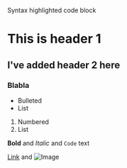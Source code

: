 Syntax highlighted code block

# This is header 1
## I've added header 2 here
### Blabla

- Bulleted
- List

1. Numbered
2. List

**Bold** and _Italic_ and `Code` text

[Link](url) and ![Image](src)
